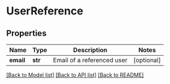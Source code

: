 # UserReference

## Properties
Name | Type | Description | Notes
------------ | ------------- | ------------- | -------------
**email** | **str** | Email of a referenced user | [optional] 

[[Back to Model list]](../README.md#documentation-for-models) [[Back to API list]](../README.md#documentation-for-api-endpoints) [[Back to README]](../README.md)

